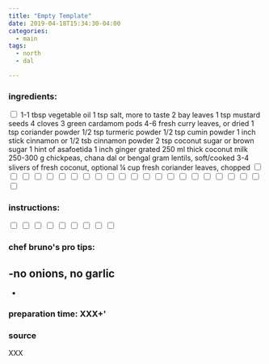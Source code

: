 ```yaml
---
title: "Empty Template"
date: 2019-04-18T15:34:30-04:00
categories:
  - main 
tags:
  - north
  - dal

---
```


### ingredients:

<input type="checkbox">                
1-1 tbsp vegetable oil
1 tsp salt, more to taste
2 bay leaves
1 tsp mustard seeds
4 cloves
3 green cardamom pods
4-6 fresh curry leaves, or dried
1 tsp coriander powder
1/2 tsp turmeric powder
1/2 tsp cumin powder
1 inch stick cinnamon or 1/2 tsb cinnamon powder
2 tsp coconut sugar or brown sugar
1 hint of asafoetida
1 inch ginger grated
250 ml thick coconut milk
250-300 g chickpeas, chana dal or bengal gram lentils, soft/cooked
3-4 slivers of fresh coconut, optional
¼ cup fresh coriander leaves, chopped
<input type="checkbox"> 
<input type="checkbox"> 
<input type="checkbox"> 
<input type="checkbox"> 
<input type="checkbox"> 
<input type="checkbox"> 
<input type="checkbox"> 
<input type="checkbox"> 
<input type="checkbox"> 
<input type="checkbox"> 
<input type="checkbox"> 
<input type="checkbox"> 
<input type="checkbox"> 
<input type="checkbox"> 
<input type="checkbox"> 
<input type="checkbox"> 
<input type="checkbox"> 
<input type="checkbox"> 
<input type="checkbox"> 
<input type="checkbox"> 
<input type="checkbox"> 
<input type="checkbox"> 
<input type="checkbox"> 

### instructions:

<input type="checkbox"> 
<input type="checkbox"> 
<input type="checkbox"> 
<input type="checkbox"> 
<input type="checkbox"> 
<input type="checkbox"> 
<input type="checkbox"> 
<input type="checkbox"> 
<input type="checkbox"> 

### chef bruno's pro tips:

-no onions, no garlic
-
-


### preparation time: XXX+'

### source

XXX


